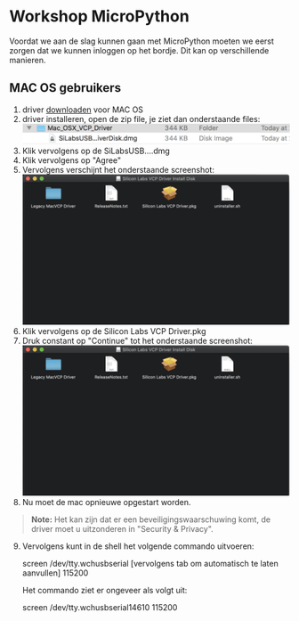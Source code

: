 # Workshop MicroPython

Voordat we aan de slag kunnen gaan met MicroPython moeten we eerst zorgen dat we kunnen inloggen op het bordje. Dit kan op verschillende manieren.

## MAC OS gebruikers

1. driver [downloaden](https://www.silabs.com/documents/public/software/Mac_OSX_VCP_Driver.zip) voor MAC OS
2. driver installeren, open de zip file, je ziet dan onderstaande files:
![uitgepakte driver bestand screenshot](images/image001.png)
3. Klik vervolgens op de SiLabsUSB....dmg
4. Klik vervolgens op "Agree"
5. Vervolgens verschijnt het onderstaande screenshot:
![uitgepakte driver bestand screenshot2](images/image002.png)
6. Klik vervolgens op de Silicon Labs VCP Driver.pkg
7. Druk constant op "Continue" tot het onderstaande screenshot:
![installatie mac driver gelukt](images/image002.png)
8. Nu moet de mac opnieuwe opgestart worden.
> **Note:** Het kan zijn dat er een beveiligingswaarschuwing komt, de driver moet u uitzonderen in "Security & Privacy".

9. Vervolgens kunt in de shell het volgende commando uitvoeren:

   screen /dev/tty.wchusbserial [vervolgens tab om automatisch te laten aanvullen] 115200

   Het commando ziet er ongeveer als volgt uit:

   screen /dev/tty.wchusbserial14610 115200
